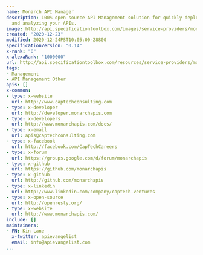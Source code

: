 ```yaml
---
name: Monarch API Manager
description: 100% open source API Management solution for quickly deploying, managing,
  and analyzing your APIs.
image: http://api.specificationtoolbox.com/images/service-providers/monarch-api-manager.jpg
created: "2020-12-23"
modified: 2020-12-24PST10:05:00-28800
specificationVersion: "0.14"
x-rank: "8"
x-alexaRank: "1000000"
url: http://api.specificationtoolbox.com/resources/service-providers/monarch-api-manager/
tags:
- Management
- API Management Other
apis: []
x-common:
- type: x-website
  url: http://www.captechconsulting.com
- type: x-developer
  url: http://developer.monarchapis.com
- type: x-developers
  url: http://www.monarchapis.com/docs/
- type: x-email
  url: apis@captechconsulting.com
- type: x-facebook
  url: http://facebook.com/CapTechCareers
- type: x-forum
  url: https://groups.google.com/d/forum/monarchapis
- type: x-github
  url: https://github.com/monarchapis
- type: x-github
  url: http://github.com/monarchapis
- type: x-linkedin
  url: http://www.linkedin.com/company/captech-ventures
- type: x-open-source
  url: http://openresty.org/
- type: x-website
  url: http://www.monarchapis.com/
include: []
maintainers:
- FN: Kin Lane
  x-twitter: apievangelist
  email: info@apievangelist.com
...
```

